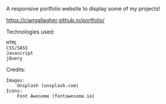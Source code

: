 A responsive portfolio website to display some of my projects!

https://ciangallagher.github.io/portfolio/

Technologies used:
	
	HTML
	CSS/SASS
	Javascript
	jQuery	

Credits:

	Images:
		Unsplash (unsplash.com)
	Icons:
		Font Awesome (fontawesome.io)
